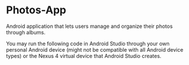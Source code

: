 # Photos-App
Android application that lets users manage and organize their photos through albums.

You may run the following code in Android Studio through your own personal Android device (might not be compatible with all Android device types) or the Nexus 4 virtual device that Android Studio creates.
